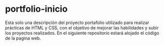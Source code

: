 # portfolio-inicio
Esta solo una descripción del proyecto portafolio utilizado para realizar prácticas de HTML y CSS, con el objetivo de mejorar las habilidades y subir los proyectos realizados.
En el siguiente repositorio estará alojado el código de la pagina web.


